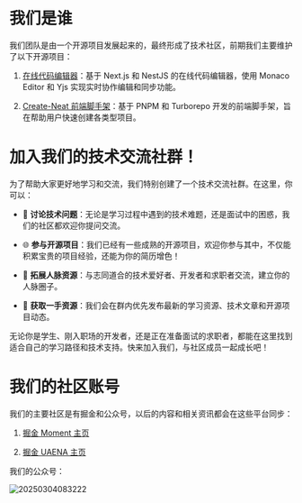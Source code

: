 # 我们是谁

我们团队是由一个开源项目发展起来的，最终形成了技术社区，前期我们主要维护了以下开源项目：

1. [在线代码编辑器](https://github.com/xun082/online-edit-web)：基于 Next.js 和 NestJS 的在线代码编辑器，使用 Monaco Editor 和 Yjs 实现实时协作编辑和同步功能。

2. [Create-Neat 前端脚手架](https://github.com/xun082/create-neat)：基于 PNPM 和 Turborepo 开发的前端脚手架，旨在帮助用户快速创建各类型项目。

# 加入我们的技术交流社群！

为了帮助大家更好地学习和交流，我们特别创建了一个技术交流社群。在这里，你可以：

- 💬 **讨论技术问题**：无论是学习过程中遇到的技术难题，还是面试中的困惑，我们的社区都欢迎你提问交流。

- 🌐 **参与开源项目**：我们已经有一些成熟的开源项目，欢迎你参与其中，不仅能积累宝贵的项目经验，还能为你的简历增色！

- 🤝 **拓展人脉资源**：与志同道合的技术爱好者、开发者和求职者交流，建立你的人脉圈子。

- 🎯 **获取一手资源**：我们会在群内优先发布最新的学习资源、技术文章和开源项目动态。

无论你是学生、刚入职场的开发者，还是正在准备面试的求职者，都能在这里找到适合自己的学习路径和技术支持。快来加入我们，与社区成员一起成长吧！

# 我们的社区账号

我们的主要社区是有掘金和公众号，以后的内容和相关资讯都会在这些平台同步：

1. [掘金 Moment 主页](https://juejin.cn/user/3782764966460398/posts)

2. [掘金 UAENA 主页](https://juejin.cn/user/1764066430827815/posts)

我们的公众号：

![20250304083222](https://ik.imagekit.io/moment/6991741048708_.pic.jpg?updatedAt=1741050341987)
